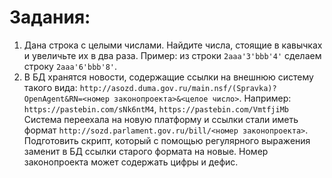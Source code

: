 # Задания:
1. Дана строка с целыми числами. Найдите числа, стоящие в кавычках и увеличьте их в два раза. Пример: из строки `2aaa'3'bbb'4'` сделаем строку `2aaa'6'bbb'8'`.
2. В БД хранятся новости, содержащие ссылки на внешнюю систему такого вида:
`http://asozd.duma.gov.ru/main.nsf/(Spravka)?OpenAgent&RN=<номер законопроекта>&<целое число>`.
Например: `https://pastebin.com/sNk6ntM4`, `https://pastebin.com/VmtfjiMb`
Система переехала на новую платформу и ссылки стали иметь формат `http://sozd.parlament.gov.ru/bill/<номер законопроекта>`. Подготовить скрипт, который с помощью регулярного выражения заменит в БД ссылки старого формата на новые. Номер законопроекта может содержать цифры и дефис.